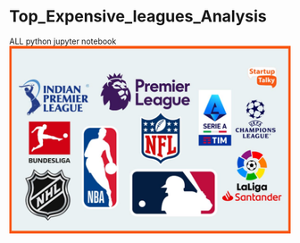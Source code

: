 # Top_Expensive_leagues_Analysis
ALL python jupyter notebook
<img src="https://github.com/rpjinu/Top_Expensive_leagues_Analysis/blob/main/Richest-Sports-League.jpg" width=1000>
